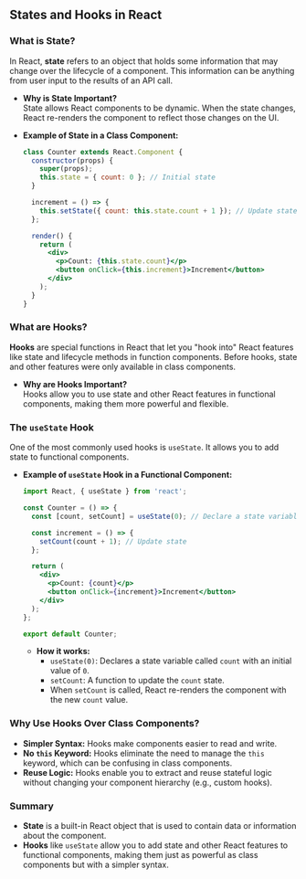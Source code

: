 ## States and Hooks in React

### What is State?

In React, **state** refers to an object that holds some information that may change over the lifecycle of a component. This information can be anything from user input to the results of an API call.

- **Why is State Important?**  
  State allows React components to be dynamic. When the state changes, React re-renders the component to reflect those changes on the UI.

- **Example of State in a Class Component:**

  ```jsx
  class Counter extends React.Component {
    constructor(props) {
      super(props);
      this.state = { count: 0 }; // Initial state
    }

    increment = () => {
      this.setState({ count: this.state.count + 1 }); // Update state
    };

    render() {
      return (
        <div>
          <p>Count: {this.state.count}</p>
          <button onClick={this.increment}>Increment</button>
        </div>
      );
    }
  }
  ```

### What are Hooks?

**Hooks** are special functions in React that let you "hook into" React features like state and lifecycle methods in function components. Before hooks, state and other features were only available in class components.

- **Why are Hooks Important?**  
  Hooks allow you to use state and other React features in functional components, making them more powerful and flexible.

### The `useState` Hook

One of the most commonly used hooks is `useState`. It allows you to add state to functional components.

- **Example of `useState` Hook in a Functional Component:**

  ```jsx
  import React, { useState } from 'react';

  const Counter = () => {
    const [count, setCount] = useState(0); // Declare a state variable

    const increment = () => {
      setCount(count + 1); // Update state
    };

    return (
      <div>
        <p>Count: {count}</p>
        <button onClick={increment}>Increment</button>
      </div>
    );
  };

  export default Counter;
  ```

  - **How it works:**
    - `useState(0)`: Declares a state variable called `count` with an initial value of `0`.
    - `setCount`: A function to update the `count` state.
    - When `setCount` is called, React re-renders the component with the new `count` value.

### Why Use Hooks Over Class Components?

- **Simpler Syntax:** Hooks make components easier to read and write.
- **No `this` Keyword:** Hooks eliminate the need to manage the `this` keyword, which can be confusing in class components.
- **Reuse Logic:** Hooks enable you to extract and reuse stateful logic without changing your component hierarchy (e.g., custom hooks).

### Summary

- **State** is a built-in React object that is used to contain data or information about the component.
- **Hooks** like `useState` allow you to add state and other React features to functional components, making them just as powerful as class components but with a simpler syntax.
